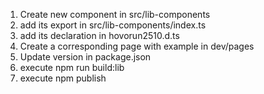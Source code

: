 1) Create new component in src/lib-components
2) add its export in src/lib-components/index.ts
3) add its declaration in hovorun2510.d.ts
4) Create a corresponding page with example in dev/pages
5) Update version in package.json
6) execute npm run build:lib
7) execute npm publish
